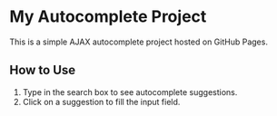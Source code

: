 # My Autocomplete Project

This is a simple AJAX autocomplete project hosted on GitHub Pages.

## How to Use

1. Type in the search box to see autocomplete suggestions.
2. Click on a suggestion to fill the input field.
